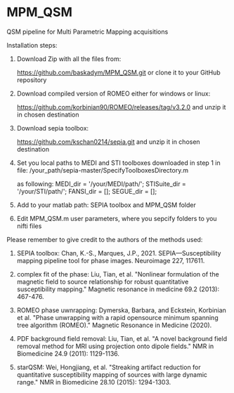 # MPM_QSM
QSM pipeline for Multi Parametric Mapping acquisitions




Installation steps:

1. Download Zip with all the files from:

	https://github.com/baskadym/MPM_QSM.git
	or clone it to your GitHub repository

2. Download compiled version of ROMEO either for windows or linux:
	
	https://github.com/korbinian90/ROMEO/releases/tag/v3.2.0
	and unzip it in chosen destination

3. Download sepia toolbox:
	
	https://github.com/kschan0214/sepia.git
	and unzip it in chosen destination

4. Set you local paths to MEDI and STI toolboxes downloaded in step 1 in file:
 	/your_path/sepia-master/SpecifyToolboxesDirectory.m

	as following:
	MEDI_dir = '/your/MEDI/path/';
	STISuite_dir = '/your/STI/path/';
	FANSI_dir = [];
	SEGUE_dir = [];

5. Add to your matlab path: SEPIA toolbox and MPM_QSM folder
6. Edit MPM_QSM.m user parameters, where you sepcify folders to you nifti files


Please remember to give credit to the authors of the methods used:

1. SEPIA toolbox:
Chan, K.-S., Marques, J.P., 2021. SEPIA—Susceptibility mapping pipeline tool for phase images. Neuroimage 227, 117611.

2. complex fit of the phase:
Liu, Tian, et al. "Nonlinear formulation of the magnetic field to source relationship for robust quantitative susceptibility mapping." Magnetic resonance in medicine 69.2 (2013): 467-476.

3. ROMEO phase uwnrapping:
Dymerska, Barbara, and Eckstein, Korbinian et al. "Phase unwrapping with a rapid opensource minimum spanning tree algorithm (ROMEO)." Magnetic Resonance in Medicine (2020).

4. PDF background field removal:
Liu, Tian, et al. "A novel background field removal method for MRI using projection onto dipole fields." NMR in Biomedicine 24.9 (2011): 1129-1136.

5. starQSM:
Wei, Hongjiang, et al. "Streaking artifact reduction for quantitative susceptibility mapping of sources with large dynamic range." NMR in Biomedicine 28.10 (2015): 1294-1303.

